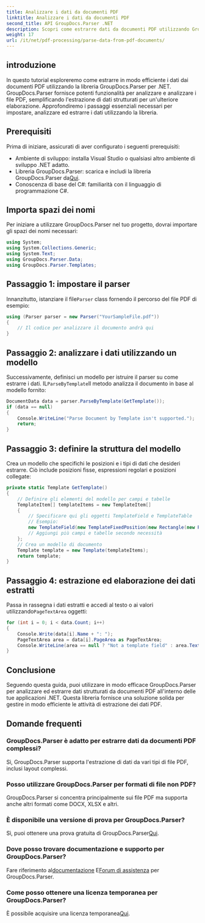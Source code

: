 ```yaml
---
title: Analizzare i dati da documenti PDF
linktitle: Analizzare i dati da documenti PDF
second_title: API GroupDocs.Parser .NET
description: Scopri come estrarre dati da documenti PDF utilizzando GroupDocs.Parser per .NET. Segui la nostra guida passo passo per analizzare ed elaborare in modo efficiente i file PDF.
weight: 17
url: /it/net/pdf-processing/parse-data-from-pdf-documents/
---
```

## introduzione
In questo tutorial esploreremo come estrarre in modo efficiente i dati dai documenti PDF utilizzando la libreria GroupDocs.Parser per .NET. GroupDocs.Parser fornisce potenti funzionalità per analizzare e analizzare i file PDF, semplificando l'estrazione di dati strutturati per un'ulteriore elaborazione. Approfondiremo i passaggi essenziali necessari per impostare, analizzare ed estrarre i dati utilizzando la libreria.
## Prerequisiti
Prima di iniziare, assicurati di aver configurato i seguenti prerequisiti:
- Ambiente di sviluppo: installa Visual Studio o qualsiasi altro ambiente di sviluppo .NET adatto.
-  Libreria GroupDocs.Parser: scarica e includi la libreria GroupDocs.Parser da[Qui](https://releases.groupdocs.com/parser/net/).
- Conoscenza di base del C#: familiarità con il linguaggio di programmazione C#.

## Importa spazi dei nomi
Per iniziare a utilizzare GroupDocs.Parser nel tuo progetto, dovrai importare gli spazi dei nomi necessari:
```csharp
using System;
using System.Collections.Generic;
using System.Text;
using GroupDocs.Parser.Data;
using GroupDocs.Parser.Templates;
```
## Passaggio 1: impostare il parser
 Innanzitutto, istanziare il file`Parser` class fornendo il percorso del file PDF di esempio:
```csharp
using (Parser parser = new Parser("YourSampleFile.pdf"))
{
    // Il codice per analizzare il documento andrà qui
}
```
## Passaggio 2: analizzare i dati utilizzando un modello
 Successivamente, definisci un modello per istruire il parser su come estrarre i dati. IL`ParseByTemplate`Il metodo analizza il documento in base al modello fornito:
```csharp
DocumentData data = parser.ParseByTemplate(GetTemplate());
if (data == null)
{
    Console.WriteLine("Parse Document by Template isn't supported.");
    return;
}
```
## Passaggio 3: definire la struttura del modello
Crea un modello che specifichi le posizioni e i tipi di dati che desideri estrarre. Ciò include posizioni fisse, espressioni regolari e posizioni collegate:
```csharp
private static Template GetTemplate()
{
    // Definire gli elementi del modello per campi e tabelle
    TemplateItem[] templateItems = new TemplateItem[]
    {
        // Specificare qui gli oggetti TemplateField e TemplateTable
        // Esempio:
        new TemplateField(new TemplateFixedPosition(new Rectangle(new Point(35, 135), new Size(100, 10))), "FromCompany"),
        // Aggiungi più campi e tabelle secondo necessità
    };
    // Crea un modello di documento
    Template template = new Template(templateItems);
    return template;
}
```
## Passaggio 4: estrazione ed elaborazione dei dati estratti
 Passa in rassegna i dati estratti e accedi al testo o ai valori utilizzando`PageTextArea` oggetti:
```csharp
for (int i = 0; i < data.Count; i++)
{
    Console.Write(data[i].Name + ": ");
    PageTextArea area = data[i].PageArea as PageTextArea;
    Console.WriteLine(area == null ? "Not a template field" : area.Text);
}
```

## Conclusione
Seguendo questa guida, puoi utilizzare in modo efficace GroupDocs.Parser per analizzare ed estrarre dati strutturati da documenti PDF all'interno delle tue applicazioni .NET. Questa libreria fornisce una soluzione solida per gestire in modo efficiente le attività di estrazione dei dati PDF.
## Domande frequenti
### GroupDocs.Parser è adatto per estrarre dati da documenti PDF complessi?
Sì, GroupDocs.Parser supporta l'estrazione di dati da vari tipi di file PDF, inclusi layout complessi.
### Posso utilizzare GroupDocs.Parser per formati di file non PDF?
GroupDocs.Parser si concentra principalmente sui file PDF ma supporta anche altri formati come DOCX, XLSX e altri.
### È disponibile una versione di prova per GroupDocs.Parser?
 Sì, puoi ottenere una prova gratuita di GroupDocs.Parser[Qui](https://releases.groupdocs.com/).
### Dove posso trovare documentazione e supporto per GroupDocs.Parser?
 Fare riferimento al[documentazione](https://tutorials.groupdocs.com/parser/net/) E[Forum di assistenza](https://forum.groupdocs.com/c/parser/17) per GroupDocs.Parser.
### Come posso ottenere una licenza temporanea per GroupDocs.Parser?
 È possibile acquisire una licenza temporanea[Qui](https://purchase.groupdocs.com/temporary-license/).